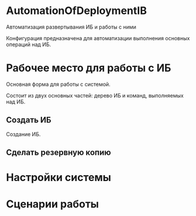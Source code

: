 ﻿# AutomationOfDeploymentIB
 Автоматизация развертывания ИБ и работы с ними

Конфигурация предназначена для автоматизации выполнения основных операций над ИБ.

# Рабочее место для работы с ИБ
Основная форма для работы с системой.

Состоит из двух основных частей: дерево ИБ и команд, выполняемых над ИБ.

## Создать ИБ
Создание ИБ.

## Сделать резервную копию

# Настройки системы


# Сценарии работы
